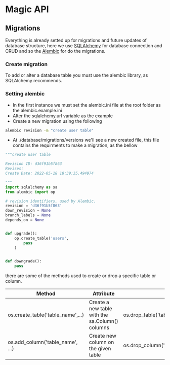 # Magic API

## Migrations
Everything is already setted up for migrations and future updates of database structure, here we use [SQLAlchemy](https://docs.sqlalchemy.org/) for database connection and CRUD and so the [Alembic](https://alembic.sqlalchemy.org/en/latest/tutorial.html) for do the migrations.
### Create migration

To add or alter a database table you must use the alembic library, as SQLAlchemy recommends.

### Setting alembic

- In the first instance we must set the alembic.ini file at the root folder as the alembic.example.ini
- Alter the sqlalchemy.url variable as the example
- Create a new migration using the following
```sh
alembic revision -m "create user table"
```
- At ./database/migrations/versions we'll see a new created file, this file contains the requirments to make a migration, as the bellow
```python
"""create user table

Revision ID: d36f91b5f863
Revises: 
Create Date: 2022-05-18 18:39:35.494974

"""
import sqlalchemy as sa
from alembic import op

# revision identifiers, used by Alembic.
revision = 'd36f91b5f863'
down_revision = None
branch_labels = None
depends_on = None


def upgrade():
    op.create_table('users',
        pass
    )


def downgrade():
    pass
```
there are some of the methods used to create or drop a specific table or column.
<table>
<thead>
  <tr>
    <th>Method</th>
    <th>Attribute</th>
    <th>Reverse</th>
  </tr>
</thead>
<tbody>
  <tr>
    <td>os.create_table('table_name',...)</td>
    <td>Create a new table with the sa.Column() columns</td>
    <td>os.drop_table('table_name')</td>
  </tr>
  <tr>
    <td>os.add_column('table_name', ...)</td>
    <td>Create new column on the given table</td>
    <td>os.drop_column('table_name','column_name')</td>
  </tr>
</tbody>
</table>
